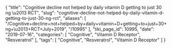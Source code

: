 {
    "title": "Cognitive decline not helped by daily vitamin D getting to just 30 ng \u2013 RCT",
    "slug": "cognitive-decline-not-helped-by-daily-vitamin-d-getting-to-just-30-ng-rct",
    "aliases": [
        "/Cognitive+decline+not+helped+by+daily+vitamin+D+getting+to+just+30+ng+\u2013+RCT+July+2019",
        "/10995"
    ],
    "tiki_page_id": 10995,
    "date": "2019-07-16",
    "categories": [
        "Cognitive",
        "Vitamin D Receptor",
        "Resveratrol"
    ],
    "tags": [
        "Cognitive",
        "Resveratrol",
        "Vitamin D Receptor"
    ]
}